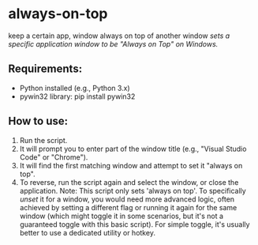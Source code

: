 # always-on-top
keep a certain app, window always on top of another window
*sets a specific application window to be "Always on Top" on Windows.*

## Requirements:
   - Python installed (e.g., Python 3.x)
   - pywin32 library: pip install pywin32

## How to use:
   1. Run the script.
   2. It will prompt you to enter part of the window title (e.g., "Visual Studio Code" or "Chrome").
   3. It will find the first matching window and attempt to set it "always on top".
   4. To reverse, run the script again and select the window, or close the application.
      Note: This script only sets 'always on top'. To specifically *unset* it for a window,
      you would need more advanced logic, often achieved by setting a different flag or
      running it again for the same window (which might toggle it in some scenarios,
      but it's not a guaranteed toggle with this basic script). For simple toggle,
      it's usually better to use a dedicated utility or hotkey.
